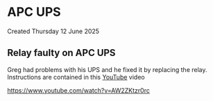 # APC UPS
Created Thursday 12 June 2025

Relay faulty on APC UPS
-----------------------

Greg had problems with his UPS and he fixed it by replacing the relay. Instructions are contained in this [YouTube](./YouTube.md) video

<https://www.youtube.com/watch?v=AW2ZKtzr0rc>



